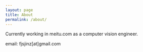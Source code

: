 ```yaml
---
layout: page
title: About
permalink: /about/
---
```


Currently working in meitu.com as a computer vision engineer.

email: fjsjinz[at]gmail.com